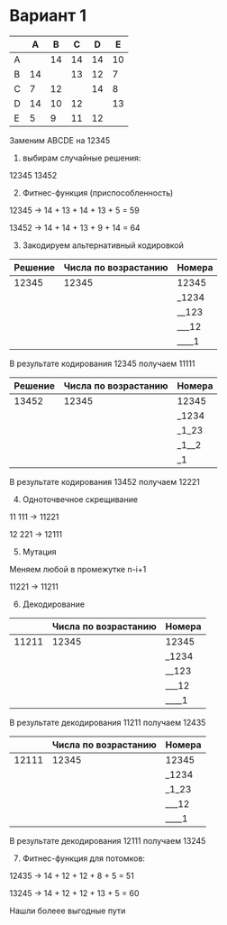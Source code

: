 # Вариант 1

|   | A  | B  | C  | D  | E  |
|---|---|---|---|---|---|
|A|  | 14 |14 |14 |10 |
|B|14 |  | 13 | 12 |7 |
|C| 7 | 12 | |14 |8 |
|D|14 | 10 | 12 |  |13 |
|E| 5 | 9 |11 |12 | |

Заменим ABCDE на 12345

1) выбирам случайные решения:

12345
13452

2) Фитнес-функция (приспособленность)

12345 -> 14 + 13 + 14 + 13 + 5 = 59

13452 -> 14 + 14 + 13 + 9 + 14 = 64

3) Закодируем альтернативный кодировкой

| Решение | Числа по возрастанию | Номера |
|---------|---------------------|--------|
| 12345   | 12345               | 12345  |
|         |                     | _1234  |
|         |                     | __123    |
|         |                     | ___12     |
|         |                     | ____1      |

В результате кодирования 12345 получаем 11111

| Решение | Числа по возрастанию | Номера |
|---------|---------------------|--------|
| 13452   | 12345               | 12345  |
|         |                     | _1234  |
|         |                     | _1_23    |
|         |                     | _1__2     |
|         |                     | _1      |

В результате кодирования 13452 получаем 12221

4) Одноточвечное скрещивание

11 111 -> 11221

12 221 -> 12111

5) Мутация

Меняем любой в промежутке n-i+1

11221 -> 11211

6) Декодирование

|  | Числа по возрастанию | Номера |
|---------|---------------------|--------|
| 11211   | 12345               | 12345  |
|         |                     | _1234  |
|         |                     | __123    |
|         |                     | ___12     |
|         |                     | ____1      |

В результате декодирования 11211 получаем 12435

|  | Числа по возрастанию | Номера |
|---------|---------------------|--------|
| 12111   | 12345               | 12345  |
|         |                     | _1234  |
|         |                     | _1_23    |
|         |                     | ___12     |
|         |                     | ____1      |

В результате декодирования 12111 получаем 13245

7) Фитнес-функция для потомков:

12435 -> 14 + 12 + 12 + 8 + 5 = 51

13245 -> 14 + 12 + 12 + 13 + 5 = 60

Нашли болеее выгодные пути